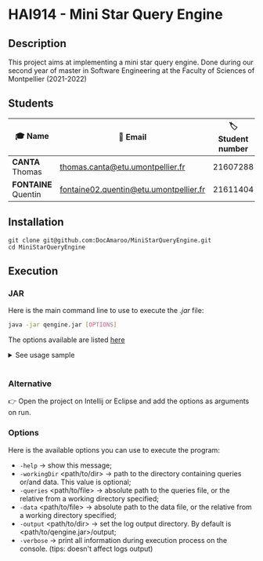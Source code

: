 # HAI914  - Mini Star Query Engine

## Description

This project aims at implementing a mini star query engine. Done during our second year of master in Software Engineering at the Faculty of Sciences of Montpellier (2021-2022)

## Students

| 🎓 Name                | 📧 Email                                 | 🏷️ Student number |
| -------------------- | -------------------------------------- | ---------------- |
| **CANTA** Thomas     | thomas.canta@etu.umontpellier.fr       | 21607288         |
| **FONTAINE** Quentin | fontaine02.quentin@etu.umontpellier.fr | 21611404         |

## Installation

```
git clone git@github.com:DocAmaroo/MiniStarQueryEngine.git
cd MiniStarQueryEngine
```

## Execution

### JAR

Here is the main command line to use to execute the *.jar* file:

```bash
java -jar qengine.jar [OPTIONS]
```

The options available are listed [here](#Options)

<details><summary>See usage sample</summary>
<br/>

The two samples below or equivalent.

`java -jar qengine.jar -data ~/data/sample_data.nt -queries ~/data/sample_query.queryset -verbose`

`java -jar qengine.jar -workingDir ~/data -data sample_data.nt -queries sample_query.queryset -verbose`

</details><br/>

### Alternative

👉 Open the project on Intellij or Eclipse and add the options as arguments on run.

### Options

Here is the available options you can use to execute the program:

* `-help` &rarr; show this message;
* `-workingDir` <path/to/dir> &rarr; path to the directory containing queries or/and data. This value is optional;
* `-queries` <path/to/file> &rarr; absolute path to the queries file, or the relative from a working directory specified;
* `-data` <path/to/file> &rarr; absolute path to the data file, or the relative from a working directory specified;
* `-output` <path/to/dir> &rarr; set the log output directory. By default is <path/to/qengine.jar>/output;
* `-verbose` &rarr; print all information during execution process on the console. (tips: doesn't affect logs output)